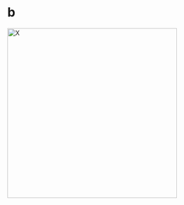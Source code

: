 # b

<img width="383" alt="X" src="https://github.com/Tan12d/Oracle-Database-Problems/assets/100254217/ff6679b4-c445-4c98-aa19-e71b57d7a6bc">
